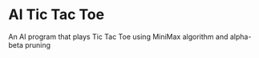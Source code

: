 # AI Tic Tac Toe
An AI program that plays Tic Tac Toe using MiniMax algorithm and alpha-beta pruning
